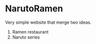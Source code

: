 # NarutoRamen
Very simple website that merge two ideas. 
<ol>
  <li>Ramen restaurant</li>
  <li>Naruto series</li>
</ol>
